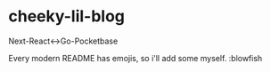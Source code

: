 # cheeky-lil-blog
Next-React&lt;->Go-Pocketbase

Every modern README has emojis, so i'll add some myself.
:blowfish

